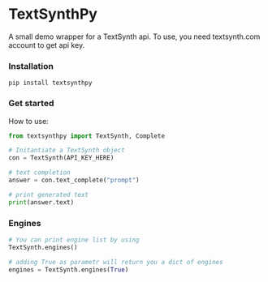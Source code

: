 # TextSynthPy
A small demo wrapper for a TextSynth api. To use, you need textsynth.com account to get api key. 

### Installation
```
pip install textsynthpy
```

### Get started
How to use:

```Python
from textsynthpy import TextSynth, Complete

# Initantiate a TextSynth object
con = TextSynth(API_KEY_HERE)

# text completion 
answer = con.text_complete("prompt")

# print generated text
print(answer.text)
```

### Engines
```Python
# You can print engine list by using
TextSynth.engines()

# adding True as parametr will return you a dict of engines
engines = TextSynth.engines(True)
```
